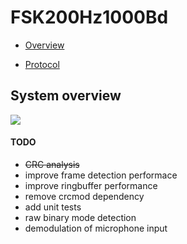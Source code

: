 # FSK200Hz1000Bd

+ [Overview](http://priyom.org/number-stations/digital/f06)

+ [Protocol](http://priyom.org/number-stations/digital/f06/protocol)


## System overview
![](data/overview.png)



#### TODO
+ ~~CRC analysis~~
+ improve frame detection performace
+ improve ringbuffer performance
+ remove crcmod dependency
+ add unit tests
+ raw binary mode detection
+ demodulation of microphone input
